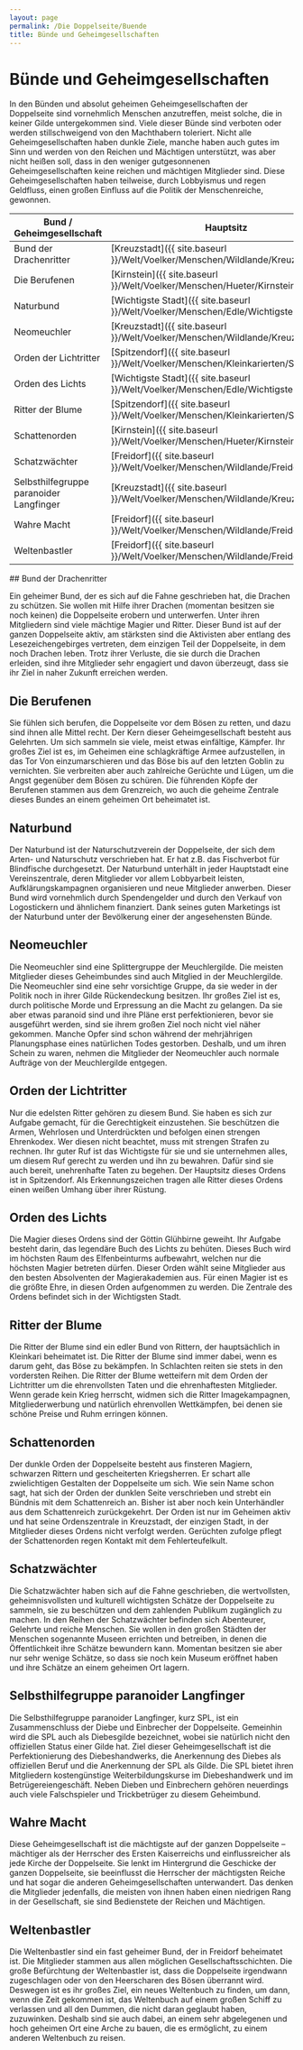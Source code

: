 ```yaml
---
layout: page
permalink: /Die Doppelseite/Buende
title: Bünde und Geheimgesellschaften
---
```


# Bünde und Geheimgesellschaften

In den Bünden und absolut geheimen Geheimgesellschaften der Doppelseite sind vornehmlich Menschen anzutreffen, meist solche, die in keiner Gilde untergekommen sind. Viele dieser Bünde sind verboten oder werden stillschweigend von den Machthabern toleriert. Nicht alle Geheimgesellschaften haben dunkle Ziele, manche haben auch gutes im Sinn und werden von den Reichen und Mächtigen unterstützt, was aber nicht heißen soll, dass in den weniger gutgesonnenen Geheimgesellschaften keine reichen und mächtigen Mitglieder sind. Diese Geheimgesellschaften haben teilweise, durch Lobbyismus und regen Geldfluss, einen großen Einfluss auf die Politik der Menschenreiche, gewonnen.

<table>
<thead>
<tr><th>Bund / Geheimgesellschaft</th><th>Hauptsitz</th><th>Status</th></tr>
</thead>
<tbody>
<tr><td>Bund der Drachenritter</td><td>[Kreuzstadt]({{ site.baseurl }}/Welt/Voelker/Menschen/Wildlande/Kreuzstadt)</td><td>Geheim</td></tr>
<tr><td>Die Berufenen</td><td>[Kirnstein]({{ site.baseurl }}/Welt/Voelker/Menschen/Hueter/Kirnstein)</td><td>Geheim</td></tr>
<tr><td>Naturbund</td><td>[Wichtigste Stadt]({{ site.baseurl }}/Welt/Voelker/Menschen/Edle/Wichtigstestadt)</td><td>Offiziell</td></tr>
<tr><td>Neomeuchler</td><td>[Kreuzstadt]({{ site.baseurl }}/Welt/Voelker/Menschen/Wildlande/Kreuzstadt)</td><td>Geheim</td></tr>
<tr><td>Orden der Lichtritter</td><td>[Spitzendorf]({{ site.baseurl }}/Welt/Voelker/Menschen/Kleinkarierten/Spitzendorf)</td><td>Offiziell</td></tr>
<tr><td>Orden des Lichts</td><td>[Wichtigste Stadt]({{ site.baseurl }}/Welt/Voelker/Menschen/Edle/Wichtigstestadt)</td><td>Offiziell</td></tr>
<tr><td>Ritter der Blume</td><td>[Spitzendorf]({{ site.baseurl }}/Welt/Voelker/Menschen/Kleinkarierten/Spitzendorf)</td><td>Offiziell</td></tr>
<tr><td>Schattenorden</td><td>[Kirnstein]({{ site.baseurl }}/Welt/Voelker/Menschen/Hueter/Kirnstein)</td><td>Verboten</td></tr>
<tr><td>Schatzwächter</td><td>[Freidorf]({{ site.baseurl }}/Welt/Voelker/Menschen/Wildlande/Freidorf)</td><td>Geheim</td></tr>
<tr><td>Selbsthilfegruppe paranoider Langfinger</td><td>[Kreuzstadt]({{ site.baseurl }}/Welt/Voelker/Menschen/Wildlande/Kreuzstadt)</td><td>Geheim</td></tr>
<tr><td>Wahre Macht</td><td>[Freidorf]({{ site.baseurl }}/Welt/Voelker/Menschen/Wildlande/Freidorf)</td><td>Verboten</td></tr>
<tr><td>Weltenbastler</td><td>[Freidorf]({{ site.baseurl }}/Welt/Voelker/Menschen/Wildlande/Freidorf)</td><td>Geheim</td></tr>
</tbody>
</table>
## Bund der Drachenritter

Ein geheimer Bund, der es sich auf die Fahne geschrieben hat, die Drachen zu schützen. Sie wollen mit Hilfe ihrer Drachen (momentan besitzen sie noch keinen) die Doppelseite erobern und unterwerfen. Unter ihren Mitgliedern sind viele mächtige Magier und Ritter. Dieser Bund ist auf der ganzen Doppelseite aktiv, am stärksten sind die Aktivisten aber entlang des Lesezeichengebirges vertreten, dem einzigen Teil der Doppelseite, in dem noch Drachen leben. Trotz ihrer Verluste, die sie durch die Drachen erleiden, sind ihre Mitglieder sehr engagiert und davon überzeugt, dass sie ihr Ziel in naher Zukunft erreichen werden.

## Die Berufenen

Sie fühlen sich berufen, die Doppelseite vor dem Bösen zu retten, und dazu sind ihnen alle Mittel recht. Der Kern dieser Geheimgesellschaft besteht aus Gelehrten. Um sich sammeln sie viele, meist etwas einfältige, Kämpfer. Ihr großes Ziel ist es, im Geheimen eine schlagkräftige Armee aufzustellen, in das Tor Von einzumarschieren und das Böse bis auf den letzten Goblin zu vernichten. Sie verbreiten aber auch zahlreiche Gerüchte und Lügen, um die Angst gegenüber dem Bösen zu schüren. Die führenden Köpfe der Berufenen stammen aus dem Grenzreich, wo auch die geheime Zentrale dieses Bundes an einem geheimen Ort beheimatet ist.

## Naturbund

Der Naturbund ist der Naturschutzverein der Doppelseite, der sich dem Arten- und Naturschutz verschrieben hat. Er hat z.B. das Fischverbot für Blindfische durchgesetzt. Der Naturbund unterhält in jeder Hauptstadt eine Vereinszentrale, deren Mitglieder vor allem Lobbyarbeit leisten, Aufklärungskampagnen organisieren und neue Mitglieder anwerben. Dieser Bund wird vornehmlich durch Spendengelder und durch den Verkauf von Logostickern und ähnlichem finanziert. Dank seines guten Marketings ist der Naturbund unter der Bevölkerung einer der angesehensten Bünde.

## Neomeuchler

Die Neomeuchler sind eine Splittergruppe der Meuchlergilde. Die meisten Mitglieder dieses Geheimbundes sind auch Mitglied in der Meuchlergilde. Die Neomeuchler sind eine sehr vorsichtige Gruppe, da sie weder in der Politik noch in ihrer Gilde Rückendeckung besitzen. Ihr großes Ziel ist es, durch politische Morde und Erpressung an die Macht zu gelangen. Da sie aber etwas paranoid sind und ihre Pläne erst perfektionieren, bevor sie ausgeführt werden, sind sie ihrem großen Ziel noch nicht viel näher gekommen. Manche Opfer sind schon während der mehrjährigen Planungsphase eines natürlichen Todes gestorben. Deshalb, und um ihren Schein zu waren, nehmen die Mitglieder der Neomeuchler auch normale Aufträge von der Meuchlergilde entgegen.

## Orden der Lichtritter

Nur die edelsten Ritter gehören zu diesem Bund. Sie haben es sich zur Aufgabe gemacht, für die Gerechtigkeit einzustehen. Sie beschützen die Armen, Wehrlosen und Unterdrückten und befolgen einen strengen Ehrenkodex. Wer diesen nicht beachtet, muss mit strengen Strafen zu rechnen. Ihr guter Ruf ist das Wichtigste für sie und sie unternehmen alles, um diesem Ruf gerecht zu werden und ihn zu bewahren. Dafür sind sie auch bereit, unehrenhafte Taten zu begehen. Der Hauptsitz dieses Ordens ist in Spitzendorf. Als Erkennungszeichen tragen alle Ritter dieses Ordens einen weißen Umhang über ihrer Rüstung.

## Orden des Lichts

Die Magier dieses Ordens sind der Göttin Glühbirne geweiht. Ihr Aufgabe besteht darin, das legendäre Buch des Lichts zu behüten. Dieses Buch wird im höchsten Raum des Elfenbeinturms aufbewahrt, welchen nur die höchsten Magier betreten dürfen. Dieser Orden wählt seine Mitglieder aus den besten Absolventen der Magierakademien aus. Für einen Magier ist es die größte Ehre, in diesen Orden aufgenommen zu werden. Die Zentrale des Ordens befindet sich in der Wichtigsten Stadt.

## Ritter der Blume

Die Ritter der Blume sind ein edler Bund von Rittern, der hauptsächlich in Kleinkari beheimatet ist. Die Ritter der Blume sind immer dabei, wenn es darum geht, das Böse zu bekämpfen. In Schlachten reiten sie stets in den vordersten Reihen. Die Ritter der Blume wetteifern mit dem Orden der Lichtritter um die ehrenvollsten Taten und die ehrenhaftesten Mitglieder. Wenn gerade kein Krieg herrscht, widmen sich die Ritter Imagekampagnen, Mitgliederwerbung und natürlich ehrenvollen Wettkämpfen, bei denen sie schöne Preise und Ruhm erringen können.

## Schattenorden

Der dunkle Orden der Doppelseite besteht aus finsteren Magiern, schwarzen Rittern und gescheiterten Kriegsherren. Er schart alle zwielichtigen Gestalten der Doppelseite um sich. Wie sein Name schon sagt, hat sich der Orden der dunklen Seite verschrieben und strebt ein Bündnis mit dem Schattenreich an. Bisher ist aber noch kein Unterhändler aus dem Schattenreich zurückgekehrt. Der Orden ist nur im Geheimen aktiv und hat seine Ordenszentrale in Kreuzstadt, der einzigen Stadt, in der Mitglieder dieses Ordens nicht verfolgt werden. Gerüchten zufolge pflegt der Schattenorden regen Kontakt mit dem Fehlerteufelkult.

## Schatzwächter

Die Schatzwächter haben sich auf die Fahne geschrieben, die wertvollsten, geheimnisvollsten und kulturell wichtigsten Schätze der Doppelseite zu sammeln, sie zu beschützen und dem zahlenden Publikum zugänglich zu machen. In den Reihen der Schatzwächter befinden sich Abenteurer, Gelehrte und reiche Menschen. Sie wollen in den großen Städten der Menschen sogenannte Museen errichten und betreiben, in denen die Öffentlichkeit ihre Schätze bewundern kann. Momentan besitzen sie aber nur sehr wenige Schätze, so dass sie noch kein Museum eröffnet haben und ihre Schätze an einem geheimen Ort lagern.

## Selbsthilfegruppe paranoider Langfinger

Die Selbsthilfegruppe paranoider Langfinger, kurz SPL, ist ein Zusammenschluss der Diebe und Einbrecher der Doppelseite. Gemeinhin wird die SPL auch als Diebesgilde bezeichnet, wobei sie natürlich nicht den offiziellen Status einer Gilde hat. Ziel dieser Geheimgesellschaft ist die Perfektionierung des Diebeshandwerks, die Anerkennung des Diebes als offiziellen Beruf und die Anerkennung der SPL als Gilde. Die SPL bietet ihren Mitgliedern kostengünstige Weiterbildungskurse im Diebeshandwerk und im Betrügereiengeschäft. Neben Dieben und Einbrechern gehören neuerdings auch viele Falschspieler und Trickbetrüger zu diesem Geheimbund.

## Wahre Macht

Diese Geheimgesellschaft ist die mächtigste auf der ganzen Doppelseite &ndash; mächtiger als der Herrscher des Ersten Kaiserreichs und einflussreicher als jede Kirche der Doppelseite. Sie lenkt im Hintergrund die Geschicke der ganzen Doppelseite, sie beeinflusst die Herrscher der mächtigsten Reiche und hat sogar die anderen Geheimgesellschaften unterwandert. Das denken die Mitglieder jedenfalls, die meisten von ihnen haben einen niedrigen Rang in der Gesellschaft, sie sind Bedienstete der Reichen und Mächtigen.

## Weltenbastler

Die Weltenbastler sind ein fast geheimer Bund, der in Freidorf beheimatet ist. Die Mitglieder stammen aus allen möglichen Gesellschaftsschichten. Die große Befürchtung der Weltenbastler ist, dass die Doppelseite irgendwann zugeschlagen oder von den Heerscharen des Bösen überrannt wird. Deswegen ist es ihr großes Ziel, ein neues Weltenbuch zu finden, um dann, wenn die Zeit gekommen ist, das Weltenbuch auf einem großen Schiff zu verlassen und all den Dummen, die nicht daran geglaubt haben, zuzuwinken. Deshalb sind sie auch dabei, an einem sehr abgelegenen und hoch geheimen Ort eine Arche zu bauen, die es ermöglicht, zu einem anderen Weltenbuch zu reisen.

